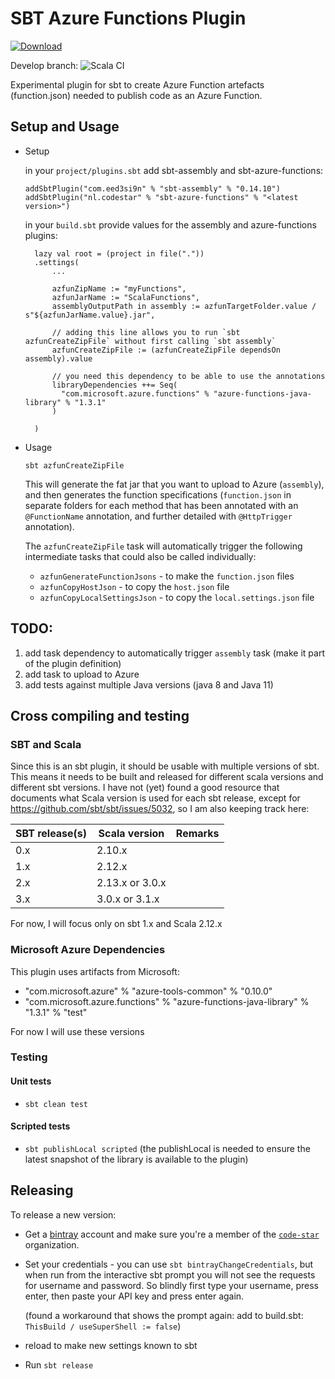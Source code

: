 # SBT Azure Functions Plugin 
[ ![Download](https://api.bintray.com/packages/code-star/sbt-azure-functions/sbt-azure-functions/images/download.svg) ](https://bintray.com/code-star/sbt-azure-functions/sbt-azure-functions/_latestVersion)

Develop branch: ![Scala CI](https://github.com/code-star/sbt-azure-functions-plugin/workflows/Scala%20CI/badge.svg?branch=develop)

Experimental plugin for sbt to create Azure Function artefacts (function.json) needed to publish code as an Azure Function.

## Setup and Usage

* Setup
  
    in your `project/plugins.sbt` add sbt-assembly and sbt-azure-functions:
  
      addSbtPlugin("com.eed3si9n" % "sbt-assembly" % "0.14.10")
      addSbtPlugin("nl.codestar" % "sbt-azure-functions" % "<latest version>")

    in your `build.sbt` provide values for the assembly and azure-functions plugins:

        lazy val root = (project in file("."))
        .settings(
            ...

            azfunZipName := "myFunctions",
            azfunJarName := "ScalaFunctions",
            assemblyOutputPath in assembly := azfunTargetFolder.value / s"${azfunJarName.value}.jar",

            // adding this line allows you to run `sbt azfunCreateZipFile` without first calling `sbt assembly`
            azfunCreateZipFile := (azfunCreateZipFile dependsOn assembly).value
        
            // you need this dependency to be able to use the annotations
            libraryDependencies ++= Seq(
              "com.microsoft.azure.functions" % "azure-functions-java-library" % "1.3.1"
            )
        
        )

* Usage

    `sbt azfunCreateZipFile`

    This will generate the fat jar that you want to upload to Azure (`assembly`), and then generates the function
    specifications (`function.json` in separate folders for each method that has been annotated with an `@FunctionName`
    annotation, and further detailed with `@HttpTrigger` annotation).
  
    The `azfunCreateZipFile` task will automatically trigger the following intermediate tasks that could also be
    called individually:
  
    * `azfunGenerateFunctionJsons` - to make the `function.json` files
    * `azfunCopyHostJson` - to copy the `host.json` file
    * `azfunCopyLocalSettingsJson` - to copy the `local.settings.json` file

## TODO: 
1. add task dependency to automatically trigger `assembly` task (make it part of the plugin definition)
1. add task to upload to Azure
1. add tests against multiple Java versions (java 8 and Java 11)


## Cross compiling and testing
### SBT and Scala
Since this is an sbt plugin, it should be usable with multiple versions of sbt. This means it needs to be built and
released for different scala versions and different sbt versions. I have not (yet) found a good resource that documents
what Scala version is used for each sbt release, except for https://github.com/sbt/sbt/issues/5032, 
so I am also keeping track here:

| SBT release(s)| Scala version     | Remarks                                          |
|---------------|-------------------|--------------------------------------------------|
| 0.x           | 2.10.x            |
| 1.x           | 2.12.x            |
| 2.x           | 2.13.x or 3.0.x   |
| 3.x           | 3.0.x or 3.1.x    |

For now, I will focus only on sbt 1.x and Scala 2.12.x

### Microsoft Azure Dependencies
This plugin uses artifacts from Microsoft:
* "com.microsoft.azure" % "azure-tools-common" % "0.10.0"
* "com.microsoft.azure.functions" % "azure-functions-java-library" % "1.3.1" % "test"

For now I will use these versions

### Testing
#### Unit tests
* `sbt clean test`
#### Scripted tests
* `sbt publishLocal scripted`
  (the publishLocal is needed to ensure the latest snapshot of the library is available to the plugin)

## Releasing
To release a new version:
* Get a [bintray](https://bintray.com) account and make sure you're a member of the [`code-star`](https://bintray.com/code-star) organization.
* Set your credentials - you can use `sbt bintrayChangeCredentials`, but when run from the interactive sbt prompt
  you will not see the requests for username and password. So blindly first type your username, press enter, then
  paste your API key and press enter again.

    (found a workaround that shows the prompt again: add to build.sbt: `ThisBuild / useSuperShell := false`)
* reload to make new settings known to sbt
* Run `sbt release`

